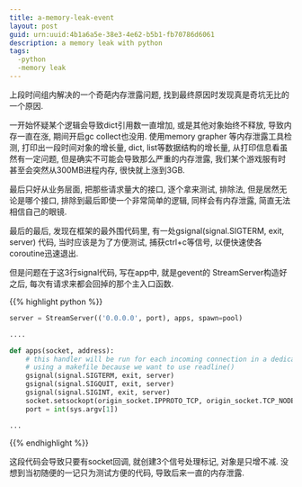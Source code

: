 ```yaml
---
title: a-memory-leak-event
layout: post
guid: urn:uuid:4b1a6a5e-38e3-4e62-b5b1-fb70786d6061
description: a memory leak with python
tags:
  -python
  -memory leak
---
```


上段时间组内解决的一个奇葩内存泄露问题, 找到最终原因时发现真是奇坑无比的一个原因.  

一开始怀疑某个逻辑会导致dict引用数一直增加, 或是其他对象始终不释放, 导致内存一直在涨, 期间开启gc collect也没用.
使用memory grapher 等内存泄露工具检测, 打印出一段时间对象的增长量,  dict, list等数据结构的增长量, 从打印信息看虽然有一定问题, 但是确实不可能会导致那么严重的内存泄露, 我们某个游戏服有时甚至会突然从300MB进程内存, 很快就上涨到3GB.  

最后只好从业务层面,  把那些请求量大的接口, 逐个拿来测试, 排除法,  但是居然无论是哪个接口, 排除到最后即使一个非常简单的逻辑, 同样会有内存泄露, 简直无法相信自己的眼镜.  

最后的最后,  发现在框架的最外围代码里,  有一处gsignal(signal.SIGTERM, exit, server) 代码, 当时应该是为了方便测试, 捕获ctrl+c等信号, 以便快速使各coroutine迅速退出.  

但是问题在于这3行signal代码, 写在app中, 就是gevent的 StreamServer构造好之后, 每次有请求来都会回掉的那个主入口函数.

{{% highlight python %}}

```python
server = StreamServer(('0.0.0.0', port), apps, spawn=pool)

....

def apps(socket, address):
    # this handler will be run for each incoming connection in a dedicated greenlet
    # using a makefile because we want to use readline()
    gsignal(signal.SIGTERM, exit, server)
    gsignal(signal.SIGQUIT, exit, server)
    gsignal(signal.SIGINT, exit, server)
    socket.setsockopt(origin_socket.IPPROTO_TCP, origin_socket.TCP_NODELAY, 1)
    port = int(sys.argv[1])

...
```

{{% endhighlight %}}

这段代码会导致只要有socket回调, 就创建3个信号处理标记, 对象是只增不减. 没想到当初随便的一记只为测试方便的代码, 导致后来一直的内存泄露. 
